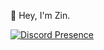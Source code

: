 👋 Hey, I'm Zin.

[![Discord Presence](https://lanyard.cnrad.dev/api/548200697473138708)](https://discord.com/users/548200697473138708)
